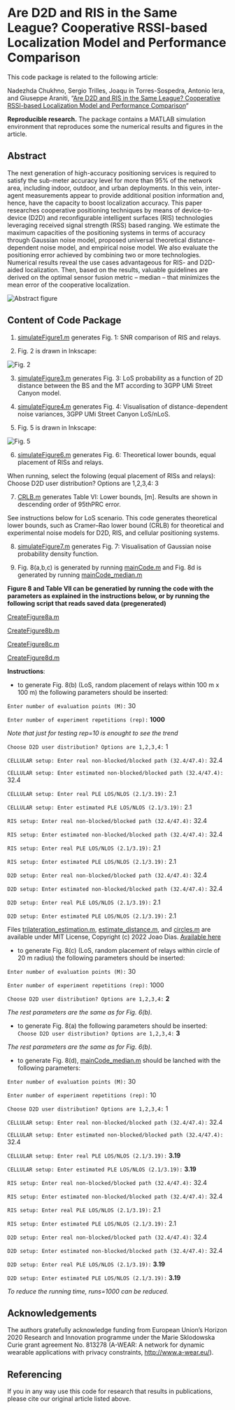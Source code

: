Are D2D and RIS in the Same League? Cooperative RSSI-based Localization Model and Performance Comparison
==================

This code package is related to the following article:

Nadezhda Chukhno, Sergio Trilles, Joaqu ́ın Torres-Sospedra, Antonio Iera, and Giuseppe Araniti, “[Are D2D and RIS in the Same League? Cooperative RSSI-based Localization Model and Performance Comparison](https://www.sciencedirect.com/science/article/abs/pii/S1570870525001106)“

**Reproducible research.** The package contains a MATLAB simulation environment that reproduces some the numerical results and figures in the article. 


## Abstract

The next generation of high-accuracy positioning services is required to satisfy the sub-meter accuracy level for more than 95% of the network area, including indoor, outdoor, and urban deployments. In this vein, inter-agent measurements appear to provide additional position information and, hence, have the capacity to boost localization accuracy. This paper researches cooperative positioning techniques by means of device-to-device (D2D) and reconfigurable intelligent surfaces (RIS) technologies leveraging received signal strength (RSS) based ranging. We estimate the maximum capacities of the positioning systems in terms of accuracy through Gaussian noise model, proposed universal theoretical distance-dependent noise model, and empirical noise model. We also evaluate the positioning error achieved by combining two or more technologies. Numerical results reveal the use cases advantageous for RIS- and D2D-aided localization. Then, based on the results, valuable guidelines are derived on the optimal sensor fusion metric – median – that minimizes the mean error of the cooperative localization.



![Abstract figure](figures/illustration_absract.png)

## Content of Code Package
1. [simulateFigure1.m](simulateFigure1.m) generates Fig. 1: SNR comparison of RIS and relays.

2. Fig. 2 is drawn in Inkscape:

![Fig. 2](figures/positioning_approaches.png)

3. [simulateFigure3.m](simulateFigure3.m) generates Fig. 3: LoS probability as a function of 2D distance between the BS and the MT according to 3GPP UMi Street Canyon model.

4. [simulateFigure4.m](simulateFigure4.m) generates Fig. 4: Visualisation of distance-dependent noise variances, 3GPP UMi Street Canyon LoS/nLoS.

5. Fig. 5 is drawn in Inkscape:

![Fig. 5](figures/four_scenarios.png)

6. [simulateFigure6.m](simulateFigure6.m) generates Fig. 6:  Theoretical lower bounds, equal placement of RISs and relays. 

When running, select the folowing (equal placement of RISs and relays): Choose D2D user distribution? Options are 1,2,3,4: 3

7. [CRLB.m](CRLB.m) generates Table VI: Lower bounds, [m]. Results are shown in descending order of 95thPRC error. 

See instructions below for LoS scenario. This code generates theoretical lower bounds, such as Cramer–Rao lower bound (CRLB) for theoretical and experimental noise models for D2D, RIS, and cellular positioning systems.

8. [simulateFigure7.m](simulateFigure7.m) generates Fig. 7:  Visualisation of Gaussian noise probability density function.

9. Fig. 8(a,b,c) is generated by running [mainCode.m](mainCode.m) and Fig. 8d is generated by running [mainCode_median.m](mainCode_median.m)

**Figure 8 and Table VII can be generatied by running the code with the parameters as explained in the instructions below, or by running the following script that reads saved data (pregenerated)**

[CreateFigure8a.m](CreateFigure8a.m)

[CreateFigure8b.m](CreateFigure8b.m)

[CreateFigure8c.m](CreateFigure8c.m)

[CreateFigure8d.m](CreateFigure8d.m)

**Instructions**:

- to generate Fig. 8(b) (LoS, random placement of relays within 100 m x 100 m) the following parameters should be inserted:
    
`Enter number of evaluation points (M):` 30

`Enter number of experiment repetitions (rep):` **1000**

*Note that just for testing rep=10 is enought to see the trend*

`Choose D2D user distribution? Options are 1,2,3,4:` 1

`CELLULAR setup: Enter real non-blocked/blocked path (32.4/47.4):` 32.4

`CELLULAR setup: Enter estimated non-blocked/blocked path (32.4/47.4):` 32.4

`CELLULAR setup: Enter real PLE LOS/NLOS (2.1/3.19):` 2.1

`CELLULAR setup: Enter estimated PLE LOS/NLOS (2.1/3.19):` 2.1

`RIS setup: Enter real non-blocked/blocked path (32.4/47.4):` 32.4

`RIS setup: Enter estimated non-blocked/blocked path (32.4/47.4):` 32.4

`RIS setup: Enter real PLE LOS/NLOS (2.1/3.19):` 2.1

`RIS setup: Enter estimated PLE LOS/NLOS (2.1/3.19):` 2.1

`D2D setup: Enter real non-blocked/blocked path (32.4/47.4):` 32.4

`D2D setup: Enter estimated non-blocked/blocked path (32.4/47.4):` 32.4

`D2D setup: Enter real PLE LOS/NLOS (2.1/3.19):` 2.1

`D2D setup: Enter estimated PLE LOS/NLOS (2.1/3.19):` 2.1

Files  [trilateration_estimation.m](trilateration_estimation.m), [estimate_distance.m](estimate_distance.m), and [circles.m](circles.m) are available under MIT License, Copyright (c) 2022 Joao Dias. 
[Available here](https://github.com/joaodias/WiFi-RSS-based-trilateration-with-MATLAB)

- to generate Fig. 8(c) (LoS, random placement of relays within circle of 20 m radius) the following parameters should be inserted:

`Enter number of evaluation points (M):` 30

`Enter number of experiment repetitions (rep):` 1000

`Choose D2D user distribution? Options are 1,2,3,4:` **2**

*The rest parameters are the same as for Fig. 6(b).*

- to generate Fig. 8(a) the following parameters should be inserted:
`Choose D2D user distribution? Options are 1,2,3,4:` **3**

*The rest parameters are the same as for Fig. 6(b).*

- to generate Fig. 8(d), [mainCode_median.m](mainCode_median.m) should be lanched with the following parameters:

`Enter number of evaluation points (M):` 30

`Enter number of experiment repetitions (rep):` 10

`Choose D2D user distribution? Options are 1,2,3,4:` 1

`CELLULAR setup: Enter real non-blocked/blocked path (32.4/47.4):` 32.4

`CELLULAR setup: Enter estimated non-blocked/blocked path (32.4/47.4):` 32.4

`CELLULAR setup: Enter real PLE LOS/NLOS (2.1/3.19):` **3.19**

`CELLULAR setup: Enter estimated PLE LOS/NLOS (2.1/3.19):` **3.19**

`RIS setup: Enter real non-blocked/blocked path (32.4/47.4):` 32.4

`RIS setup: Enter estimated non-blocked/blocked path (32.4/47.4):` 32.4

`RIS setup: Enter real PLE LOS/NLOS (2.1/3.19):` 2.1

`RIS setup: Enter estimated PLE LOS/NLOS (2.1/3.19):` 2.1

`D2D setup: Enter real non-blocked/blocked path (32.4/47.4):` 32.4

`D2D setup: Enter estimated non-blocked/blocked path (32.4/47.4):` 32.4

`D2D setup: Enter real PLE LOS/NLOS (2.1/3.19):` **3.19**

`D2D setup: Enter estimated PLE LOS/NLOS (2.1/3.19):` **3.19**

*To reduce the running time, runs=1000 can be reduced.*


## Acknowledgements

The authors gratefully acknowledge funding from European Union’s Horizon 2020 Research and Innovation programme under the Marie Sklodowska Curie grant agreement No. 813278 (A-WEAR: A network for dynamic wearable applications with privacy constraints, http://www.a-wear.eu/).

## Referencing

If you in any way use this code for research that results in publications, please cite our original article listed above.
